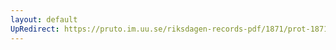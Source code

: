 ```yaml
---
layout: default
UpRedirect: https://pruto.im.uu.se/riksdagen-records-pdf/1871/prot-1871--fk--324/prot-1871--fk--324_001.pdf
---
```

